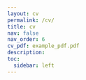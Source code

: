 ```yaml
---
layout: cv
permalink: /cv/
title: cv
nav: false
nav_order: 6
cv_pdf: example_pdf.pdf
description: 
toc:
  sidebar: left
---
```

